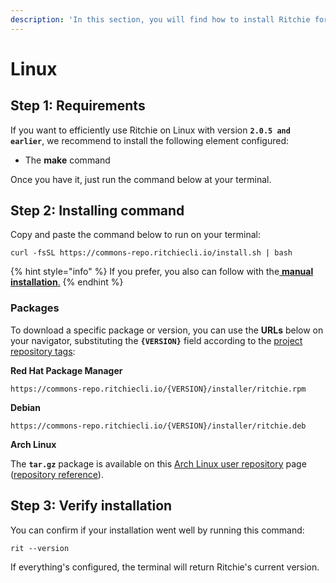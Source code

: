 ```yaml
---
description: 'In this section, you will find how to install Ritchie for Linux.'
---
```


# Linux

## Step 1: Requirements

If you want to efficiently use Ritchie on Linux with version **`2.0.5 and earlier`**, we recommend to install the following element configured:

* The **make** command

Once you have it, just run the command below at your terminal. 

## Step 2: Installing command

Copy and paste the command below to run on your terminal: 

```text
curl -fsSL https://commons-repo.ritchiecli.io/install.sh | bash
```

{% hint style="info" %}
If you prefer, you also can follow with the[ **manual installation**.](manual-installation.md)
{% endhint %}

### Packages

To download a specific package or version, you can use the **URLs** below on your navigator,  substituting the **`{VERSION}`** field according to the [project repository tags](https://github.com/ZupIT/ritchie-cli/tags):

**Red Hat Package Manager**

```text
https://commons-repo.ritchiecli.io/{VERSION}/installer/ritchie.rpm
```

**Debian**

```text
https://commons-repo.ritchiecli.io/{VERSION}/installer/ritchie.deb
```

**Arch Linux**

The **`tar.gz`** package is available on this [Arch Linux user repository](https://github.com/avelino/ritchie-cli-archpack) page \([repository reference](https://github.com/avelino/ritchie-cli-archpack)\).

## Step 3: Verify installation 

You can confirm if your installation went well by running this command: 

```text
rit --version
```

If everything's configured, the terminal will return Ritchie's current version.  

